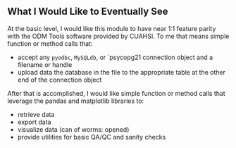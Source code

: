 What I Would Like to Eventually See
-----------------------------------

At the basic level, I would like this module to have near 1:1 feature parity
with the ODM Tools software provided by CUAHSI. To me that means simple function 
or method calls that:
+ accept any `pyodbc`, `MySQLdb`, or `psycopg21 connection object and a filename
or handle
+ upload data the database in the file to the appropriate table at the other end
of the connection object

After that is accomplished, I would like simple function or method calls that
leverage the pandas and matplotlib libraries to:
+ retrieve data
+ export data
+ visualize data (can of worms: opened)
+ provide utilities for basic QA/QC and sanity checks
